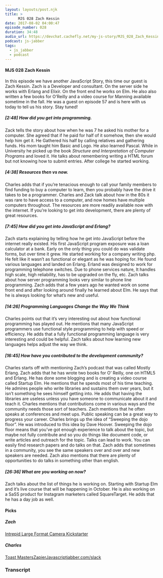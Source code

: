 ```yaml
---
layout: layouts/post.njk
title: >
      MJS 028 Zach Kessin
date: 2017-08-02 04:00:47
episode_number: 028
duration: 34:48
audio_url: https://devchat.cachefly.net/my-js-story/MJS_028_Zach_Kessin.mp3
podcast: js-jabber
tags: 
  - js_jabber
  - podcast
---
```


#### MJS 028 Zach Kessin
In this episode we have another JavaScript Story, this time our guest is Zach Kessin. Zach is a Developer and consultant. On the server side he works with Erlang and Elixir. On the front end he works on Elm. He also also written a few books for O’Reilly and a video course for Manning available sometime in the fall. He was a guest on episode 57 and is here with us today to tell us his story. Stay tuned!
##### [2:48] How did you get into programming.
Zack tells the story about how when he was 7 he asked his mother for a computer. She agreed that if he paid for half of it somehow, then she would help him get it. He Gathered his half by calling relatives and gathering funds. His mom taught him Basic and Logo. He also learned Pascal. While in University he picked up the book _Structure and Interpretation of Computer Programs_ and loved it. He talks about remembering writing a HTML forum but not knowing how to submit entries. After college he started working.
##### [4:38] Resources then vs now.
Charles adds that if you’re tenacious enough to call your family members to find funding to buy a computer to learn, then you probably have the drive it takes to be a programmer. Charles and Zack talk about how in the 80s it was rare to have access to a computer, and now homes have multiple computers throughout. The resources are more readily available now with the internet. If you’re looking to get into development, there are plenty of great resources.
##### [7:45] How did you get into JavaScript and Erlang?
Zach starts explaining by telling how he get into JavaScript before the internet really existed. His first JavaScript program exposure was a loan calculator at a bank. Early on the only thing you could do was validate forms, but over time it grew. He started working for a company writing php. He felt like it wasn’t as functional or elegant as he was hoping for. He found various languages and landed on Erlang. Erland was designed to work for programming telephone switches. Due to phone services nature, It handles high scale, high reliability, has to be upgraded on the fly, etc. Zach talks about how server programming looks very similar to phone line programming. Zach adds that a few years ago he wanted work on some front end and after looking around finally he learned about Elm. He says that he is always looking for what’s new and useful.
##### [14:26] Programming Languages Change the Way We Think
Charles points out that it’s very interesting out about how functional programming has played out. He mentions that many JavaScript programmers use functional style programming to help with speed or efficiency. He adds that a fully functional programming language is very interesting and could be helpful. Zach talks about how learning new languages helps adjust the way we think.
##### [16:45] How have you contributed to the development community?
Charles starts off with mentioning Zach’s podcast that was called Mostly Erlang. Zach adds that he has wrote two books for O’ Reilly, one on HTML5 and Erlang. He has done some blogging and is creating a video course called Startup Elm. He mentions that he spends most of his time teaching. He admires people who write libraries and sustains them over years, but it isn’t something he sees himself getting into. He adds that having the libraries are useless unless you have someone to communicate about it and teach it. Charles mentions that contributions come in various ways and the community needs those sort of teachers. Zach mentions that he often speaks at conferences and meet ups. Public speaking can be a great way to progress your career. Charles brings up the idea of “Sweeping the dojo floor”. He was introduced to this idea by Dave Hoover. Sweeping the dojo floor means that you’ve got enough experience to talk about the topic, but maybe not fully contribute and so you do things like document code, or write articles and outreach for the topic. Talks can lead to work. You can easily find research papers and do talks on that. Zach adds that sometimes in a community, you see the same speakers over and over and new speakers are needed. Zach also mentions that there are plenty of opportunities to do talks in something other than english.
##### [26:36] What are you working on now?
Zach talks about the list of things he is working on. Starting with Startup Elm and it’s live course that will be happening in October. He is also working on a SaSS product for Instagram marketers called SquareTarget. He adds that he has a day job as well.
#### Picks

##### Zach
[Intrepid Large Format Camera Kickstarter](https://www.kickstarter.com/projects/1436129614/intrepid-8x10-camera-an-affordable-large-format-ca)
##### Charles
[Toast Masters](http://lonepeaktoastmasters.org/)[Zapier](https://zapier.com/)[Javascriptjabber.com/slack](http://javascriptjabber.com/slack)

### Transcript


